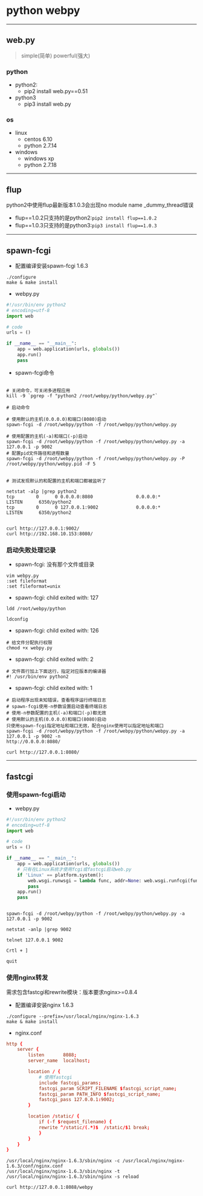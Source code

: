# python webpy

---
## web.py
> simple(简单) powerful(强大)

### python
- python2:
    - pip2 install web.py==0.51
- python3
    - pip3 install web.py



### os
- linux
    - centos 6.10
    - python 2.7.14
- windows
    - windows xp
    - python 2.7.18

---
## flup

python2中使用flup最新版本1.0.3会出现no module name _dummy_thread错误
- flup==1.0.2只支持的是python2:`pip2 install flup==1.0.2`
- flup==1.0.3只支持的是python3:`pip3 install flup==1.0.3`



---
## spawn-fcgi


- 配置编译安装spawn-fcgi 1.6.3
```shell
./configure
make & make install
```

- webpy.py
```python
#!/usr/bin/env python2
# encoding=utf-8
import web

# code
urls = ()

if __name__ == "__main__":
    app = web.application(urls, globals())
    app.run()
    pass
```

- spawn-fcgi命令

```shell

# 关闭命令，可关闭多进程应用
kill -9 `pgrep -f "python2 /root/webpy/python/webpy.py"`

# 启动命令

# 使用默认的主机(0.0.0.0)和端口(8080)启动
spawn-fcgi -d /root/webpy/python -f /root/webpy/python/webpy.py

# 使用配置的主机(-a)和端口(-p)启动
spawn-fcgi -d /root/webpy/python -f /root/webpy/python/webpy.py -a 127.0.0.1 -p 9002
# 配置pid文件路径和进程数量
spawn-fcgi -d /root/webpy/python -f /root/webpy/python/webpy.py -P /root/webpy/python/webpy.pid -F 5


# 测试发现默认的和配置的主机和端口都被监听了

netstat -alp |grep python2
tcp        0      0 0.0.0.0:8080                0.0.0.0:*                   LISTEN      6350/python2
tcp        0      0 127.0.0.1:9002              0.0.0.0:*                   LISTEN      6350/python2


curl http://127.0.0.1:9002/
curl http://192.168.10.153:8080/

```



### 启动失败处理记录

- spawn-fcgi: 没有那个文件或目录
```shell
vim webpy.py
:set fileformat
:set fileformat=unix
```

- spawn-fcgi: child exited with: 127
```shell
ldd /root/webpy/python

ldconfig
```

- spawn-fcgi: child exited with: 126
```shell
# 给文件分配执行权限
chmod +x webpy.py
```

- spawn-fcgi: child exited with: 2
```shell
# 文件首行加上下面这行，指定对应版本的编译器
#! /usr/bin/env python2
```

- spawn-fcgi: child exited with: 1
```shell
# 启动程序出现未知错误，查看程序运行终端日志
# spawn-fcgi使用-n参数设置启动查看终端日志
# 使用-n参数配置的主机(-a)和端口(-p)都无效
# 使用默认的主机(0.0.0.0)和端口(8080)启动
只使用spawn-fcgi指定地址和端口无效，配合nginx使用可以指定地址和端口
spawn-fcgi -d /root/webpy/python -f /root/webpy/python/webpy.py -a 127.0.0.1 -p 9002 -n
http://0.0.0.0:8080/

curl http://127.0.0.1:8080/

```



---
## fastcgi

### 使用spawn-fcgi启动

- webpy.py
```python
#!/usr/bin/env python2
# encoding=utf-8
import web

# code
urls = ()

if __name__ == "__main__":
    app = web.application(urls, globals())
    # 只有在Linux系统才使用fcgi或fastcgi启动web.py
    if 'Linux' == platform.system():
        web.wsgi.runwsgi = lambda func, addr=None: web.wsgi.runfcgi(func, addr)
        pass
    app.run()
    pass
```
```shell

spawn-fcgi -d /root/webpy/python -f /root/webpy/python/webpy.py -a 127.0.0.1 -p 9002

netstat -anlp |grep 9002

telnet 127.0.0.1 9002

Crtl + ]

quit
```

### 使用nginx转发


需求包含fastcgi和rewrite模块：版本要求nginx>=0.8.4


- 配置编译安装nginx 1.6.3
```shell
./configure --prefix=/usr/local/nginx/nginx-1.6.3
make & make install
```

- nginx.conf
```conf
http {
    server {
        listen       8088;
        server_name  localhost;

        location / {
            # 使用fastcgi
            include fastcgi_params;
            fastcgi_param SCRIPT_FILENAME $fastcgi_script_name;
            fastcgi_param PATH_INFO $fastcgi_script_name;
            fastcgi_pass 127.0.0.1:9002;
        }

        location /static/ {
            if (-f $request_filename) {
            rewrite ^/static/(.*)$  /static/$1 break;
            }
        }
    }
}
```
```
/usr/local/nginx/nginx-1.6.3/sbin/nginx -c /usr/local/nginx/nginx-1.6.3/conf/nginx.conf
/usr/local/nginx/nginx-1.6.3/sbin/nginx -t
/usr/local/nginx/nginx-1.6.3/sbin/nginx -s reload

curl http://127.0.0.1:8088/webpy

```


